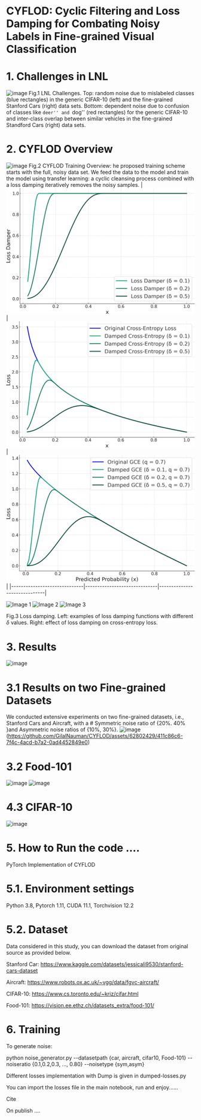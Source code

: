 # CYFLOD: Cyclic Filtering and Loss Damping for Combating Noisy Labels in Fine-grained Visual Classification
# 1.  Challenges in LNL
![image](https://github.com/user-attachments/assets/21160c7c-c904-42db-9b22-7aebe21102e2)
Fig.1 LNL Challenges. Top: random noise due to mislabeled classes (blue rectangles) in the generic CIFAR-10 (left) and the fine-grained Stanford Cars (right) data sets. Bottom: dependent noise due to confusion of classes like ``deer'' and ``dog'' (red rectangles) for the generic CIFAR-10 and inter-class overlap between similar vehicles in the fine-grained Standford Cars (right) data sets.
# 2. CYFLOD Overview
![image](https://github.com/user-attachments/assets/02fc95f0-ee93-4cc5-a51a-7a361f499e9f)
Fig.2 CYFLOD Training Overview: he proposed training scheme starts with the full, noisy data set. We feed the data to the model and
train the model using transfer learning: a cyclic cleansing process combined with a loss damping iteratively removes the noisy samples.
| ![Image 1](./figs/loss-damper.png) | ![Image 2](./figs/cross-entropy-damped.png) | ![Image 3](./figs/gce-damped.png) |
|------------------------------|------------------------------|------------------------------|



  <img src="![image](https://github.com/user-attachments/assets/34b787c6-f8f1-4b88-a7ae-a5b4ce1db013)" alt="Image 1" width="200"/>
  <img src="![image](https://github.com/user-attachments/assets/34b787c6-f8f1-4b88-a7ae-a5b4ce1db013)" alt="Image 2" width="200"/>
  <img src="p![image](https://github.com/user-attachments/assets/34b787c6-f8f1-4b88-a7ae-a5b4ce1db013)" alt="Image 3" width="200"/>


Fig.3 Loss damping. Left: examples of loss damping functions with different $\delta$ values. Right: effect of loss damping on cross-entropy loss.
# 3. Results

![image](https://github.com/GilalNauman/CYFLOD/assets/62802429/677e3b0e-3288-414a-a176-6753393f219e)

# 3.1 Results on two Fine-grained Datasets
We conducted extensive experiments on two fine-grained datasets, i.e., Stanford Cars and Aircraft, with a # Symmetric noise ratio of {20%. 40% }and Asymmetric noise ratios of {10%, 30%}.
![image](https://github.com/GilalNauman/CYFLOD/assets/62802429/a118c600-06b5-4428-bc71-60ba202ff2ff)(https://github.com/GilalNauman/CYFLOD/assets/62802429/411c86c6-7f4c-4acd-b7a2-0ad4452849e0)
# 3.2 Food-101
![image](https://github.com/GilalNauman/CYFLOD/assets/62802429/ab815fff-9634-43b9-b4a9-3ee386b9dd36)
![image](https://github.com/GilalNauman/CYFLOD/assets/62802429/b97981e3-9d66-4bc6-830b-0721f527dad7)

# 4.3 CIFAR-10
![image](https://github.com/GilalNauman/CYFLOD/assets/62802429/cd10bf16-a2b6-4887-9ad6-5c33ef22e592)

# 5. How to Run the code ....
PyTorch Implementation of CYFLOD

# 5.1. Environment settings

Python 3.8, Pytorch 1.11, CUDA 11.1, Torchvision 12.2

# 5.2. Dataset

   Data considered in this study, you can download the dataset from original source as provided below.

   Stanford Car: https://www.kaggle.com/datasets/jessicali9530/stanford-cars-dataset
   
   Aircraft: https://www.robots.ox.ac.uk/~vgg/data/fgvc-aircraft/
   
   CIFAR-10: https://www.cs.toronto.edu/~kriz/cifar.html
   
   Food-101: https://vision.ee.ethz.ch/datasets_extra/food-101/

# 6. Training
To generate noise:

python noise_generator.py --datasetpath {car, aircraft, cifar10, Food-101} --noiseratio {0.1,0.2,0.3, ..., 0.80} --noisetype {sym,asym}

Different losses implementation with Dump is given  in dumped-losses.py

You can import the losses file in the main notebook, run and enjoy......


Cite

On publish ....
